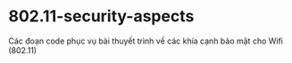 # 802.11-security-aspects
Các đoạn code phục vụ bài thuyết trình về các khía cạnh bảo mật cho Wifi (802.11)
